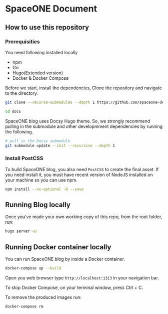 # SpaceONE Document  

## How to use this repository 

### Prerequisities 


You need following installed locally 

- npm 
- Go 
- Hugo(Extended version)
- Docker & Docker Compose 

Before we start, install the dependencies, Clone the repository and navigate to the directory. 

```bash
git clone --recurse-submodules --depth 1 https://github.com/spaceone-dev/docs

cd docs

```

SpaceONE blog uses Docsy Hugo theme. So, we strongly recommend pulling in the submodule and other developmment dependencies by running the following. 

```bash
# pull in the Docsy submodule
git submodule update --init --recursive --depth 1

```

### Install PostCSS 

To build SpaceONE blog, you also need  `PostCSS` to create the final asset. If you need install it, you must have recent version of NodeJS installed on your machine so you can use npm. 

```bash
npm install --no-optional -D --save
```

## Running Blog locally 

Once you've made your own working copy of this repo, from the root folder, run: 

```bash
hugo server -D
```

## Running Docker container locally
You can run SpaceONE blog by inside a Docker container. 


```bash 
docker-compose up --build
```

Open you web browser type `http://localhost:1313` in your navigation bar.


To stop Docker Compose, on your terminal window, press Ctrl + C.

To remove the produced images run:

```bash 
docker-compose rm
```